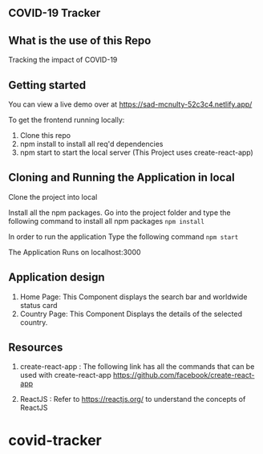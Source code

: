 ## COVID-19 Tracker

## What is the use of this Repo

Tracking the impact of COVID-19

## Getting started

You can view a live demo over at <https://sad-mcnulty-52c3c4.netlify.app/>

To get the frontend running locally:

1. Clone this repo
2. npm install to install all req'd dependencies
3. npm start to start the local server (This Project uses create-react-app)

## Cloning and Running the Application in local

Clone the project into local

Install all the npm packages. Go into the project folder and type the following command to install all npm packages `npm install`

In order to run the application Type the following command `npm start`

The Application Runs on localhost:3000

## Application design

1. Home Page: This Component displays the search bar and worldwide status card
2. Country Page: This Component Displays the details of the selected country.

## Resources

1. create-react-app : The following link has all the commands that can be used with create-react-app <https://github.com/facebook/create-react-app>

2. ReactJS : Refer to <https://reactjs.org/> to understand the concepts of ReactJS

# covid-tracker
